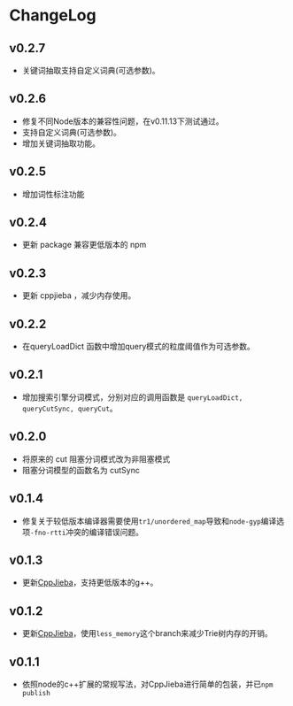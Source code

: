 # ChangeLog

## v0.2.7

* 关键词抽取支持自定义词典(可选参数)。

## v0.2.6

* 修复不同Node版本的兼容性问题，在v0.11.13下测试通过。
* 支持自定义词典(可选参数)。
* 增加关键词抽取功能。

## v0.2.5

* 增加词性标注功能

## v0.2.4

* 更新 package 兼容更低版本的 npm

## v0.2.3

* 更新 cppjieba ，减少内存使用。

## v0.2.2

* 在queryLoadDict 函数中增加query模式的粒度阈值作为可选参数。 

## v0.2.1

* 增加搜索引擎分词模式，分别对应的调用函数是 `queryLoadDict, queryCutSync, queryCut`。 

## v0.2.0

* 将原来的 cut 阻塞分词模式改为非阻塞模式
* 阻塞分词模型的函数名为 cutSync

## v0.1.4

* 修复关于较低版本编译器需要使用`tr1/unordered_map`导致和`node-gyp`编译选项`-fno-rtti`冲突的编译错误问题。

## v0.1.3

* 更新[CppJieba]，支持更低版本的g++。

## v0.1.2

* 更新[CppJieba]，使用`less_memory`这个branch来减少Trie树内存的开销。

## v0.1.1

* 依照node的c++扩展的常规写法，对CppJieba进行简单的包装，并已`npm publish`

[CppJieba]:http://github.com/yanyiwu/cppjieba.git
